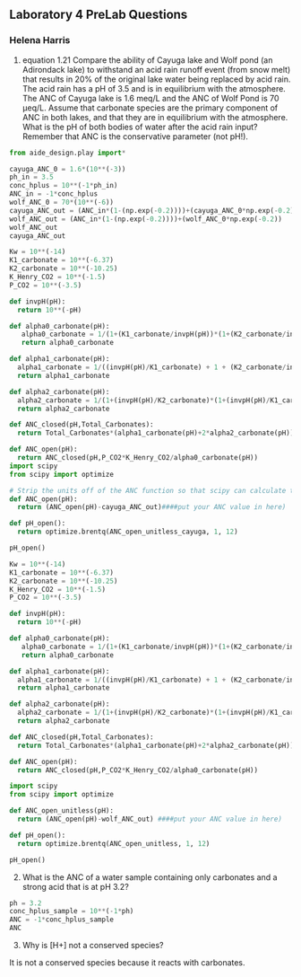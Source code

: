 ## Laboratory 4 PreLab Questions
### Helena Harris

1. equation 1.21 Compare the ability of Cayuga lake and Wolf pond (an Adirondack lake) to withstand an acid rain runoff event (from snow melt) that results in 20% of the original lake water being replaced by acid rain. The acid rain has a pH of 3.5 and is in equilibrium with the atmosphere. The ANC of Cayuga lake is 1.6 meq/L and the ANC of Wolf Pond is 70 µeq/L. Assume that carbonate species are the primary component of ANC in both lakes, and that they are in equilibrium with the atmosphere. What is the pH of both bodies of water after the acid rain input? Remember that ANC is the conservative parameter (not pH!).

```python
from aide_design.play import*

cayuga_ANC_0 = 1.6*(10**(-3))
ph_in = 3.5
conc_hplus = 10**(-1*ph_in)
ANC_in = -1*conc_hplus
wolf_ANC_0 = 70*(10**(-6))
cayuga_ANC_out = (ANC_in*(1-(np.exp(-0.2))))+(cayuga_ANC_0*np.exp(-0.2))
wolf_ANC_out = (ANC_in*(1-(np.exp(-0.2))))+(wolf_ANC_0*np.exp(-0.2))
wolf_ANC_out
cayuga_ANC_out

Kw = 10**(-14)
K1_carbonate = 10**(-6.37)
K2_carbonate = 10**(-10.25)
K_Henry_CO2 = 10**(-1.5)
P_CO2 = 10**(-3.5)

def invpH(pH):
  return 10**(-pH)

def alpha0_carbonate(pH):
   alpha0_carbonate = 1/(1+(K1_carbonate/invpH(pH))*(1+(K2_carbonate/invpH(pH))))
   return alpha0_carbonate

def alpha1_carbonate(pH):
  alpha1_carbonate = 1/((invpH(pH)/K1_carbonate) + 1 + (K2_carbonate/invpH(pH)))
  return alpha1_carbonate

def alpha2_carbonate(pH):
  alpha2_carbonate = 1/(1+(invpH(pH)/K2_carbonate)*(1+(invpH(pH)/K1_carbonate)))
  return alpha2_carbonate

def ANC_closed(pH,Total_Carbonates):
  return Total_Carbonates*(alpha1_carbonate(pH)+2*alpha2_carbonate(pH)) + Kw/invpH(pH) - invpH(pH)

def ANC_open(pH):
  return ANC_closed(pH,P_CO2*K_Henry_CO2/alpha0_carbonate(pH))
import scipy
from scipy import optimize

# Strip the units off of the ANC function so that scipy can calculate the root.
def ANC_open(pH):
  return (ANC_open(pH)-cayuga_ANC_out)####put your ANC value in here)

def pH_open():
  return optimize.brentq(ANC_open_unitless_cayuga, 1, 12)

pH_open()

Kw = 10**(-14)
K1_carbonate = 10**(-6.37)
K2_carbonate = 10**(-10.25)
K_Henry_CO2 = 10**(-1.5)
P_CO2 = 10**(-3.5)

def invpH(pH):
  return 10**(-pH)

def alpha0_carbonate(pH):
   alpha0_carbonate = 1/(1+(K1_carbonate/invpH(pH))*(1+(K2_carbonate/invpH(pH))))
   return alpha0_carbonate

def alpha1_carbonate(pH):
  alpha1_carbonate = 1/((invpH(pH)/K1_carbonate) + 1 + (K2_carbonate/invpH(pH)))
  return alpha1_carbonate

def alpha2_carbonate(pH):
  alpha2_carbonate = 1/(1+(invpH(pH)/K2_carbonate)*(1+(invpH(pH)/K1_carbonate)))
  return alpha2_carbonate

def ANC_closed(pH,Total_Carbonates):
  return Total_Carbonates*(alpha1_carbonate(pH)+2*alpha2_carbonate(pH)) + Kw/invpH(pH) - invpH(pH)

def ANC_open(pH):
  return ANC_closed(pH,P_CO2*K_Henry_CO2/alpha0_carbonate(pH))

import scipy
from scipy import optimize

def ANC_open_unitless(pH):
  return (ANC_open(pH)-wolf_ANC_out) ####put your ANC value in here)

def pH_open():
  return optimize.brentq(ANC_open_unitless, 1, 12)

pH_open()

```
2. What is the ANC of a water sample containing only carbonates and a strong acid that is at pH 3.2?
```python
ph = 3.2
conc_hplus_sample = 10**(-1*ph)
ANC = -1*conc_hplus_sample
ANC

```

3. Why is [H+] not a conserved species?

It is not a conserved species because it reacts with carbonates.
